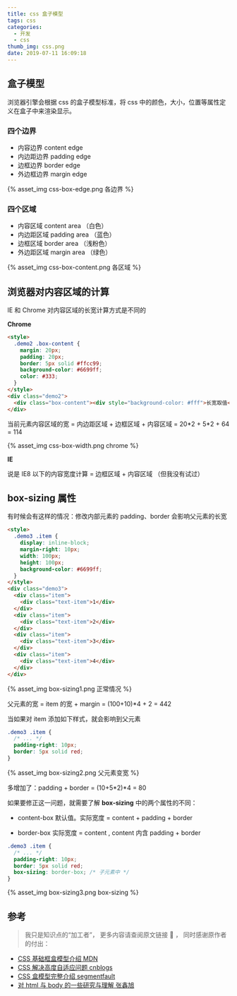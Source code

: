 ```yaml
---
title: css 盒子模型
tags: css
categories:
  - 开发
  - css
thumb_img: css.png
date: 2019-07-11 16:09:18
---
```



## 盒子模型

浏览器引擎会根据 css 的盒子模型标准，将 css 中的颜色，大小，位置等属性定义在盒子中来渲染显示。

### 四个边界

- 内容边界 content edge
- 内边距边界 padding edge
- 边框边界 border edge
- 外边框边界 margin edge

{% asset_img css-box-edge.png 各边界 %}

### 四个区域

- 内容区域 content area （白色）
- 内边距区域 padding area （蓝色）
- 边框区域 border area （浅粉色）
- 外边距区域 margin area （绿色）

{% asset_img css-box-content.png 各区域 %}

## 浏览器对内容区域的计算

IE 和 Chrome 对内容区域的长宽计算方式是不同的

**Chrome**

```html
<style>
  .demo2 .box-content {
    margin: 20px;
    padding: 20px;
    border: 5px solid #ffcc99;
    background-color: #6699ff;
    color: #333;
  }
</style>
<div class="demo2">
  <div class="box-content"><div style="background-color: #fff">长宽取值</div></div>
</div>
```

当前元素内容区域的宽 = 内边距区域 + 边框区域 + 内容区域 = 20\*2 + 5\*2 + 64 = 114

{% asset_img css-box-width.png chrome %}

**IE**

说是 IE8 以下的内容宽度计算 = 边框区域 + 内容区域 （但我没有试过）

## box-sizing 属性

有时候会有这样的情况：修改内部元素的 padding、border 会影响父元素的长宽

```html
<style>
  .demo3 .item {
    display: inline-block;
    margin-right: 10px;
    width: 100px;
    height: 100px;
    background-color: #6699ff;
  }
</style>
<div class="demo3">
  <div class="item">
    <div class="text-item">1</div>
  </div>
  <div class="item">
    <div class="text-item">2</div>
  </div>
  <div class="item">
    <div class="text-item">3</div>
  </div>
  <div class="item">
    <div class="text-item">4</div>
  </div>
</div>
```

{% asset_img box-sizing1.png 正常情况 %}

父元素的宽 = item 的宽 + margin = (100+10)\*4 + 2 = 442

当如果对 item 添加如下样式，就会影响到父元素

```css
.demo3 .item {
  /* ... */
  padding-right: 10px;
  border: 5px solid red;
}
```

{% asset_img box-sizing2.png 父元素变宽 %}

多增加了：padding + border = (10+5\*2)\*4 = 80

如果要修正这一问题，就需要了解 **box-sizing** 中的两个属性的不同：

- content-box
  默认值。实际宽度 = content + padding + border

- border-box
  实际宽度 = content , content 内含 padding + border

```css
.demo3 .item {
  /* ... */
  padding-right: 10px;
  border: 5px solid red;
  box-sizing: border-box; /* 子元素中 */
}
```

{% asset_img box-sizing3.png box-sizing %}

## 参考

> 我只是知识点的“加工者”， 更多内容请查阅原文链接 :thought_balloon: ， 同时感谢原作者的付出：

- [CSS 基础框盒模型介绍 MDN](https://developer.mozilla.org/zh-CN/docs/Web/CSS/CSS_Box_Model/Introduction_to_the_CSS_box_model)
- [CSS 解决高度自适应问题 cnblogs](https://www.cnblogs.com/zhujl/archive/2012/03/20/2408976.html)
- [CSS 盒模型完整介绍 segmentfault](https://segmentfault.com/a/1190000013069516)
- [对 html 与 body 的一些研究与理解 张鑫旭](https://www.zhangxinxu.com/wordpress/2009/09/%E5%AF%B9html%E4%B8%8Ebody%E7%9A%84%E4%B8%80%E4%BA%9B%E7%A0%94%E7%A9%B6%E4%B8%8E%E7%90%86%E8%A7%A3/)
